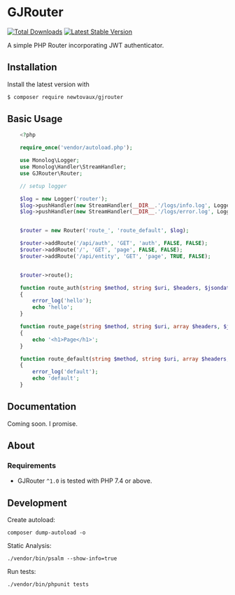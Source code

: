 # GJRouter

[![Total Downloads](https://img.shields.io/packagist/dt/newtovaux/gjrouter.svg)](https://packagist.org/packages/newtovaux/gjrouter)
[![Latest Stable Version](https://img.shields.io/packagist/v/newtovaux/gjrouter.svg)](https://packagist.org/packages/newtovaux/gjrouter)

A simple PHP Router incorporating JWT authenticator.

## Installation

Install the latest version with

```bash
$ composer require newtovaux/gjrouter
```

## Basic Usage

```php
    <?php

    require_once('vendor/autoload.php');

    use Monolog\Logger;
    use Monolog\Handler\StreamHandler;
    use GJRouter\Router;

    // setup logger

    $log = new Logger('router');
    $log->pushHandler(new StreamHandler(__DIR__.'/logs/info.log', Logger::INFO));
    $log->pushHandler(new StreamHandler(__DIR__.'/logs/error.log', Logger::ERROR));


    $router = new Router('route_', 'route_default', $log);

    $router->addRoute('/api/auth', 'GET', 'auth', FALSE, FALSE);
    $router->addRoute('/', 'GET', 'page', FALSE, FALSE);
    $router->addRoute('/api/entity', 'GET', 'page', TRUE, FALSE);


    $router->route();

    function route_auth(string $method, string $uri, $headers, $jsondata): void 
    {
        error_log('hello');
        echo 'hello';
    }

    function route_page(string $method, string $uri, array $headers, $jsondata): void 
    {
        echo '<h1>Page</h1>';
    }

    function route_default(string $method, string $uri, array $headers, $jsondata): void 
    {
        error_log('default');
        echo 'default';
    }
```

## Documentation

Coming soon. I promise.

## About

### Requirements

- GJRouter `^1.0` is tested with PHP 7.4 or above.

## Development

Create autoload:

    composer dump-autoload -o

Static Analysis:

    ./vendor/bin/psalm --show-info=true

Run tests:

    ./vendor/bin/phpunit tests


